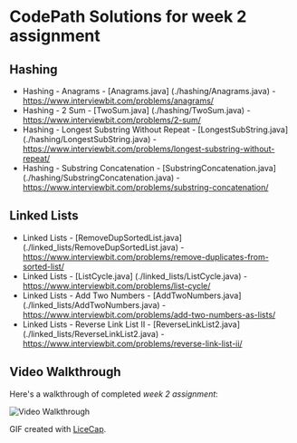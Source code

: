 # CodePath Solutions for week 2 assignment 


## Hashing

* Hashing - Anagrams - [Anagrams.java] (./hashing/Anagrams.java) - https://www.interviewbit.com/problems/anagrams/
* Hashing - 2 Sum - [TwoSum.java] (./hashing/TwoSum.java) - https://www.interviewbit.com/problems/2-sum/
* Hashing - Longest Substring Without Repeat - [LongestSubString.java] (./hashing/LongestSubString.java) - https://www.interviewbit.com/problems/longest-substring-without-repeat/
* Hashing - Substring Concatenation - [SubstringConcatenation.java] (./hashing/SubstringConcatenation.java) - https://www.interviewbit.com/problems/substring-concatenation/

## Linked Lists

* Linked Lists - [RemoveDupSortedList.java] (./linked_lists/RemoveDupSortedList.java) - https://www.interviewbit.com/problems/remove-duplicates-from-sorted-list/
* Linked Lists - [ListCycle.java] (./linked_lists/ListCycle.java) - https://www.interviewbit.com/problems/list-cycle/
* Linked Lists - Add Two Numbers - [AddTwoNumbers.java] (./linked_lists/AddTwoNumbers.java) - https://www.interviewbit.com/problems/add-two-numbers-as-lists/
* Linked Lists - Reverse Link List II - [ReverseLinkList2.java] (./linked_lists/ReverseLinkList2.java) - https://www.interviewbit.com/problems/reverse-link-list-ii/


## Video Walkthrough 

Here's a walkthrough of completed *week 2 assignment*:

<img src='./interviewbit-week2.gif' title='Video Walkthrough' width='' alt='Video Walkthrough' />

GIF created with [LiceCap](http://www.cockos.com/licecap/).